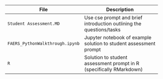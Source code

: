 |File|Description|
|----|-----------|
|`Student Assessment.MD`|Use cse prompt and brief introduction outlining the questions/tasks|
|`FAERS_PythonWalkthrough.ipynb`|Jupyter notebook of example solution to student assessment prompt|
|`R`|Solution to student assessment prompt in R (specifically RMarkdown)|
